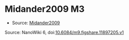 <a name="material" />

# Midander2009 M3
<script type="application/ld+json">
  {
    "@context": "https://schema.org/",
    "@type": "ChemicalSubstance",
    "@id": "https://egonw.github.io/nanowiki/nanowiki435.html#material",
    "http://purl.org/dc/terms/conformsTo":
      {
        "@type": "CreativeWork",
        "@id": "https://bioschemas.org/profiles/ChemicalSubstance/0.4-RELEASE/"
      },
    "identfier": "435",
    "name": "Midander2009 M3",
    "url": "https://egonw.github.io/nanowiki/nanowiki435.html#material",
    "sameAs": "http://127.0.0.1/mediawiki/index.php/Special:URIResolver/Midander2009_M3"
  }
</script>


* Source: [Midander2009](articleMidander2009.md)


Source: NanoWiki 6, doi:[10.6084/m9.figshare.11897205.v1](https://doi.org/10.6084/m9.figshare.11897205.v1)

